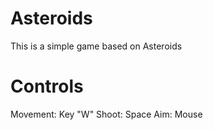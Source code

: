 # Asteroids
This is a simple game based on Asteroids
# Controls
Movement: Key "W"
Shoot: Space
Aim: Mouse
